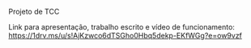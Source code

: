 Projeto de TCC

Link para apresentação, trabalho escrito e vídeo de funcionamento: 
https://1drv.ms/u/s!AjKzwco6dTSGho0Hbq5dekp-EKfWGg?e=ow9vzf
